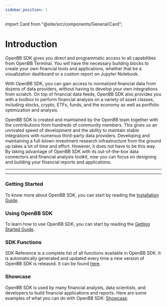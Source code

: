 ```yaml
---
sidebar_position: 1
---
```


import Card from "@site/src/components/General/Card";

# Introduction

OpenBB SDK gives you direct and programmatic access to all capabilities from
OpenBB Terminal. You will have the necessary building blocks to create your own
financial tools and applications, whether that be a visualization dashboard or a
custom report on Jupyter Notebook.

With OpenBB SDK, you can gain access to normalized financial data from dozens of
data providers, without having to develop your own integrations from scratch. On
top of financial data feeds, OpenBB SDK also provides you with a toolbox to
perform financial analysis on a variety of asset classes, including stocks,
crypto, ETFs, funds, and the economy as well as portfolio optimization and
analysis.

OpenBB SDK is created and maintained by the OpenBB team together with the
contributions from hundreds of community members. This gives us an unrivaled
speed of development and the ability to maintain stable integrations with
numerous third-party data providers. Developing and maintaining a full-blown
investment research infrastructure from the ground up takes a lot of time and
effort. However, it does not have to be this way. By taking advantage of OpenBB
SDK with its out-of-the-box data connectors and financial analysis toolkit, now
you can focus on designing and building your financial reports and applications.

---

<Card
	type="sdk"
	title="What is OpenBB SDK?"
	description="OpenBB SDK is a Python library that provides you with a set of tools to access
financial data and perform financial analysis."
 />

<Card
	type="sdk"
	title="Who uses it?"
	description="OpenBB SDK is used by financial analysts, data scientists, and developers to
build financial applications and reports."
 />

---

### Getting Started

To know more about OpenBB SDK, you can start by reading the
[Installation Guide](/sdk/quickstart/installation).

### Using OpenBB SDK

To learn how to use OpenBB SDK, you can start by reading the
[Getting Started Guide](/sdk/guides/basics).

### SDK Functions

SDK Reference is a complete list of all functions available in OpenBB SDK. It is
automatically generated and updated every time a new version of OpenBB SDK is
released. It can be found [here](/sdk/reference).

### Showcase

OpenBB SDK is used by many financial analysts, data scientists, and developers
to build financial applications and reports. Here are some examples of what you
can do with OpenBB SDK: [Showcase](/sdk/showcase).
